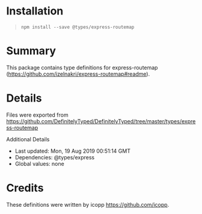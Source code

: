 # Installation
> `npm install --save @types/express-routemap`

# Summary
This package contains type definitions for express-routemap (https://github.com/izelnakri/express-routemap#readme).

# Details
Files were exported from https://github.com/DefinitelyTyped/DefinitelyTyped/tree/master/types/express-routemap

Additional Details
 * Last updated: Mon, 19 Aug 2019 00:51:14 GMT
 * Dependencies: @types/express
 * Global values: none

# Credits
These definitions were written by icopp <https://github.com/icopp>.

